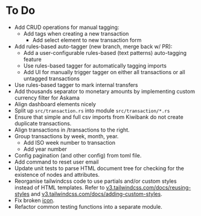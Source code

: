 # To Do

- Add CRUD operations for manual tagging:
  - Add tags when creating a new transaction
    - Add select element to new transaction form
- Add rules-based auto-tagger (new branch, merge back w/ PR):
  - Add a user-configurable rules-based (text patterns) auto-tagging feature
  - Use rules-based tagger for automatically tagging imports
  - Add UI for manually trigger tagger on either all transactions or all untagged transactions
- Use rules-based tagger to mark internal transfers
- Add thousands separator to monetary amounts by implementing custom currency filter for Askama
- Align dashboard elements nicely
- Split up `src/transaction.rs` into module `src/transaction/*.rs`
- Ensure that simple and full csv imports from Kiwibank do not create duplicate
  transactions.
- Align transactions in /transactions to the right.
- Group transactions by week, month, year.
  - Add ISO week number to transaction
  - Add year number
- Config pagination (and other config) from toml file.
- Add command to reset user email
- Update unit tests to parse HTML document tree for checking for the existence
  of nodes and attributes.
- Reorganise tailwindcss code to use partials and/or custom styles instead of
  HTML templates.
  Refer to [v3.tailwindcss.com/docs/reusing-styles](https://v3.tailwindcss.com/docs/reusing-styles) and [v3.tailwindcss.com/docs/adding-custom-styles](https://v3.tailwindcss.com/docs/adding-custom-styles).
- Fix broken [icon](./static/seal.png).
- Refactor common testing functions into a separate module.
